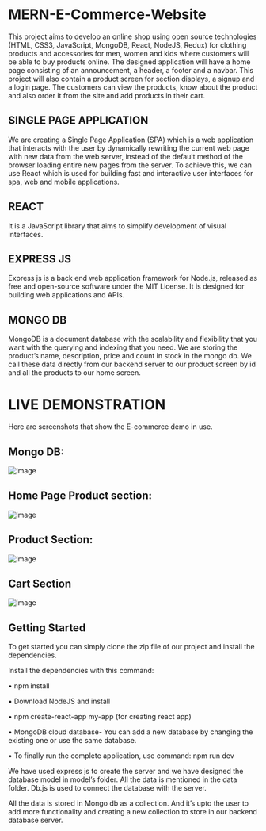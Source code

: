# MERN-E-Commerce-Website

This project aims to develop an online shop using open source technologies (HTML, CSS3, JavaScript, MongoDB, React, NodeJS, Redux) for clothing products and accessories for men, women and kids where customers will be able to buy products online. 
The designed application will have a home page consisting of an announcement, a header, a footer and a navbar. This project will also contain a product screen for section displays, a signup and a login page. The customers can view the products, know about the product and also order it from the site and add products in their cart.


## SINGLE PAGE APPLICATION

We are creating a Single Page Application (SPA) which is a web application that interacts with the user by dynamically rewriting the current web page with new data from the web server, instead of the default method of the browser loading entire new pages from the server.
To achieve this, we can use React which is used for building fast and interactive user interfaces for spa, web and mobile applications.


## REACT

It is a JavaScript library that aims to simplify development of visual interfaces.


## EXPRESS JS

Express js is a back end web application framework for Node.js, released as free and open-source software under the MIT License. It is designed for building web applications and APIs.


## MONGO DB

MongoDB is a document database with the scalability and flexibility that you want with the querying and indexing that you need. We are storing the product’s name, description, price and count in stock in the mongo db. We call these data directly from our backend server to our product screen by id and all the products to our home screen.



# LIVE DEMONSTRATION

Here are screenshots that show the E-commerce demo in use.

## Mongo DB:

![image](https://user-images.githubusercontent.com/54525830/174704063-a81cca25-8d8d-4fd4-b30e-72188f1f9b96.png)


## Home Page Product section:

![image](https://user-images.githubusercontent.com/54525830/174704157-2598fd20-6459-4a01-b4cb-e08de3145bb7.png)


## Product Section:

![image](https://user-images.githubusercontent.com/54525830/174704229-b8b50e16-9d8b-41d8-a7dc-f4c2cafa75d9.png)


## Cart Section

![image](https://user-images.githubusercontent.com/54525830/174704271-fb90b1af-6cb4-4646-9e07-06e8b6add326.png)


## Getting Started

To get started you can simply clone the zip file of our project and install the dependencies.

Install the dependencies with this command:

•	npm install

•	Download NodeJS and install

•	npm create-react-app my-app   (for creating react app)

•	MongoDB cloud database- You can add a new database by changing the existing one or use the same database. 

•	To finally run the complete application, use command: npm run dev

We have used express js to create the server and we have designed the database model in model’s folder. All the data is mentioned in the data folder. Db.js is used to connect the database with the server.

All the data is stored in Mongo db as a collection. And it’s upto the user to add more functionality and creating a new collection to store in our backend database server.
